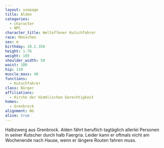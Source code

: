 ```yaml
---
layout: usepage
title: Alden
categories:
  - character
  - NPC
character_title: Weltoffener Kutschfahrer
race: Menschen
sex: m
birthday: 28.2.350
height: 1.76
weight: 105
shoulder_width: 50
waist: 100
hip: 110
muscle_mass: 40
functions:
  - Kutschfahrer
class: Bürger
affiliations:
  - Kirche der Himmlischen Gerechtigkeit
homes:
  - Grenbrock
alignment: NG
alive: true
---
```


Halbzwerg aus Grenbrock. Alden fährt beruflich tagtäglich allerlei Personen in seiner Kutscher durch halb Faergria.
Leider kann er oftmals nicht am Wochenende nach Hause, wenn er längere Routen fahren muss. 